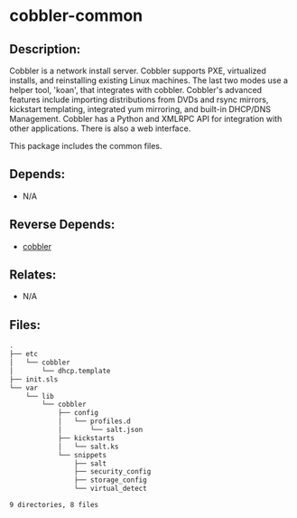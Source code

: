 # cobbler-common

## Description:

Cobbler is a network install server. Cobbler supports PXE, virtualized installs, and reinstalling existing Linux machines. The last two modes use a helper tool, 'koan', that integrates with cobbler. Cobbler's advanced features include importing distributions from DVDs and rsync mirrors, kickstart templating, integrated yum mirroring, and built-in DHCP/DNS Management. Cobbler has a Python and XMLRPC API for integration with other applications. There is also a web interface.

This package includes the common files.

## Depends:

  -  N/A

## Reverse Depends:

  -  [cobbler](salt/cobbler)

## Relates:

  -  N/A

## Files:

```bash
.
├── etc
│   └── cobbler
│       └── dhcp.template
├── init.sls
└── var
    └── lib
        └── cobbler
            ├── config
            │   └── profiles.d
            │       └── salt.json
            ├── kickstarts
            │   └── salt.ks
            └── snippets
                ├── salt
                ├── security_config
                ├── storage_config
                └── virtual_detect

9 directories, 8 files
```
